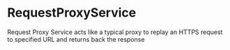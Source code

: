 # RequestProxyService
Request Proxy Service acts like a typical proxy to replay an HTTPS request to specified URL and returns back the response
